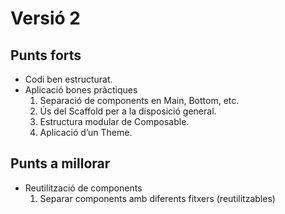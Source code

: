 # Versió 2
## Punts forts
- Codi ben estructurat.
- Aplicació bones pràctiques
    1. Separació de components en Main, Bottom, etc.
    2. Ús del Scaffold per a la disposició general.
    3. Estructura modular de Composable.
    4. Aplicació d’un Theme.
## Punts a millorar
- Reutilització de components
    1. Separar components amb diferents fitxers (reutilitzables)
